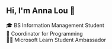 ## Hi, I'm Anna Lou 👋

🎓 BS Information Management Student<br/>
🚀 Coordinator for Programming<br/>
👩‍💻 Microsoft Learn Student Ambassador
